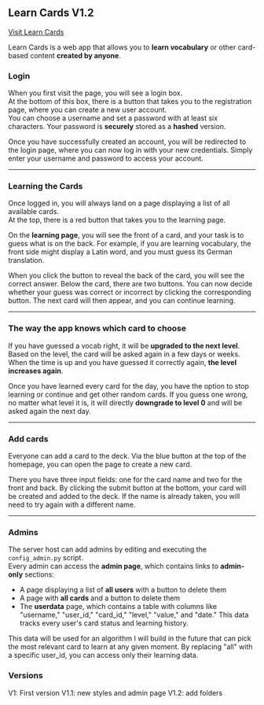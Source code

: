## Learn Cards V1.2

[Visit Learn Cards](https://learn-cards.justuslethen.de)  

Learn Cards is a web app that allows you to **learn vocabulary** or other card-based content **created by anyone**.  

### Login  
When you first visit the page, you will see a login box.  
At the bottom of this box, there is a button that takes you to the registration page, where you can create a new user account.  
You can choose a username and set a password with at least six characters. Your password is **securely** stored as a **hashed** version.  

Once you have successfully created an account, you will be redirected to the login page, where you can now log in with your new credentials. Simply enter your username and password to access your account.  

---

### Learning the Cards  
Once logged in, you will always land on a page displaying a list of all available cards.  
At the top, there is a red button that takes you to the learning page.  

On the **learning page**, you will see the front of a card, and your task is to guess what is on the back. For example, if you are learning vocabulary, the front side might display a Latin word, and you must guess its German translation.  

When you click the button to reveal the back of the card, you will see the correct answer. Below the card, there are two buttons. You can now decide whether your guess was correct or incorrect by clicking the corresponding button. The next card will then appear, and you can continue learning.

---

### The way the app knows which card to choose  
If you have guessed a vocab right, it will be **upgraded to the next level**. Based on the level, the card will be asked again in a few days or weeks. When the time is up and you have guessed it correctly again, **the level increases again**.  

Once you have learned every card for the day, you have the option to stop learning or continue and get other random cards. If you guess one wrong, no matter what level it is, it will directly **downgrade to level 0** and will be asked again the next day.  

---

### Add cards  
Everyone can add a card to the deck. Via the blue button at the top of the homepage, you can open the page to create a new card.  

There you have three input fields: one for the card name and two for the front and back. By clicking the submit button at the bottom, your card will be created and added to the deck. If the name is already taken, you will need to try again with a different name.  

---

### Admins  
The server host can add admins by editing and executing the `config_admin.py` script.  
Every admin can access the **admin page**, which contains links to **admin-only** sections:  

- A page displaying a list of **all users** with a button to delete them  
- A page with **all cards** and a button to delete them  
- The **userdata** page, which contains a table with columns like "username," "user_id," "card_id," "level," "value," and "date." This data tracks every user's card status and learning history.  

This data will be used for an algorithm I will build in the future that can pick the most relevant card to learn at any given moment.
By replacing "all" with a specific user_id, you can access only their learning data.


### Versions

V1: First version
V1.1: new styles and admin page
V1.2: add folders

